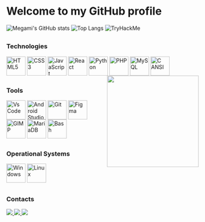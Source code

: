 # Welcome to my GitHub profile 

![Megami's GitHub stats](https://github-readme-stats.vercel.app/api?username=MegamiAy&hide=issues,contribs&show=prs_merged_percentage,icons=true&theme=transparent)
![Top Langs](https://github-readme-stats.vercel.app/api/top-langs/?username=MegamiAy&layout=compact&show=icons=true&theme=transparent)
<img src="https://tryhackme-badges.s3.amazonaws.com/Megami.Ay.png" alt="TryHackMe">

##

### Technologies

<div style="display: inline_block">
  <img align="center" src="https://cdn.jsdelivr.net/gh/devicons/devicon/icons/html5/html5-plain.svg" width="50" alt="HTML5" title="HTML5"/> 
  <img align="center" src="https://cdn.jsdelivr.net/gh/devicons/devicon/icons/css3/css3-plain.svg" width="50" alt="CSS3" title="CSS3"/>
  <img align="center" src="https://cdn.jsdelivr.net/gh/devicons/devicon/icons/javascript/javascript-original.svg" width="50" alt="JavaScript" title="JavaScript"/> 
  <img align="center" src="https://cdn.jsdelivr.net/gh/devicons/devicon/icons/react/react-original.svg" width="50" alt="React" title="React"/> 
  <img align="center" src="https://cdn.jsdelivr.net/gh/devicons/devicon/icons/python/python-original.svg" width="50" alt="Python" title="Python"/>
  <img align="center" src="https://cdn.jsdelivr.net/gh/devicons/devicon@latest/icons/php/php-original.svg" width="50" alt="PHP" title="PHP"/>
<!--   <img align="center" src="https://cdn.jsdelivr.net/gh/devicons/devicon/icons/php/php-plain.svg" width="50"/>  -->
  <img align="center" src="https://cdn.jsdelivr.net/gh/devicons/devicon/icons/mysql/mysql-original.svg" width="50" alt="MySQL" title="MySQL"/>
  <img align="center" src="https://cdn.jsdelivr.net/gh/devicons/devicon@latest/icons/c/c-plain.svg" width="50" alt="C ANSI" title="C ANSI"/>


  
  <img align="right" src="https://im4.ezgif.com/tmp/ezgif-4-8c0c0e6158.gif" width="240">
</div>

##

### Tools

<div style="display: inline_block">
  <img align="center" src="https://cdn.jsdelivr.net/gh/devicons/devicon/icons/vscode/vscode-original.svg" width="50" alt="Vs Code" title="Vs Code"/>
  <img align="center" src="https://cdn.jsdelivr.net/gh/devicons/devicon/icons/androidstudio/androidstudio-original.svg" width="50" alt="Android Studio" title="Android Studio"/> 
  <img align="center" src="https://cdn.jsdelivr.net/gh/devicons/devicon/icons/git/git-original.svg" width="50" alt="Git" title="Git"/>
  <img align="center" src="https://cdn.jsdelivr.net/gh/devicons/devicon/icons/figma/figma-original.svg" width="50" alt="Figma" title="Figma"/>
  <img align="center" src="https://cdn.jsdelivr.net/gh/devicons/devicon@latest/icons/gimp/gimp-original.svg" width="50" alt="GIMP" title="GIMP"/>
  <img align="center" src="https://cdn.jsdelivr.net/gh/devicons/devicon@latest/icons/mariadb/mariadb-original.svg" width="50" alt="MariaDB" title="MariaDB"/>
  <img align="center" src="https://cdn.jsdelivr.net/gh/devicons/devicon@latest/icons/bash/bash-original.svg" width="50" alt="Bash" title="Bash"/>
          
          
  <!--  <img align="center"  width="50" alt="" title=""/> -->
</div>

##

### Operational Systems

<div>
  <img src="https://cdn.jsdelivr.net/gh/devicons/devicon/icons/windows8/windows8-original.svg" width="50" alt="Windows" title="Windows"/> 
  <img src="https://cdn.jsdelivr.net/gh/devicons/devicon@latest/icons/ubuntu/ubuntu-original.svg" width="50" alt="Linux" title="Linux"/>
</div>

##

### Contacts

<div>
  <a href="https://www.linkedin.com/in/laiz-detros-93b95b236/"> <img src="https://img.shields.io/badge/linkedin-2E8FF0?style=for-the-badge&logo=linkedin&logoColor=fff"/> </a>
  <a href="https://www.instagram.com/laizdetros/"> <img src="https://img.shields.io/badge/Instagram-D82BF0?style=for-the-badge&logo=instagram&logoColor=fff"/> </a>   
  <a href="mailto: laizbdetros@gmail.com"> <img src="https://img.shields.io/badge/Email-DC4944?style=for-the-badge&logo=gmail&logoColor=fff"/> </a>
</div>

##

[comment]: <> (### To see more about me:)

[comment]: <> (<a href="https://megamiay.github.io"> <img src="https://img.shields.io/badge/My%20WebSite-11641E?style=for-the-badge"/> </a>)
